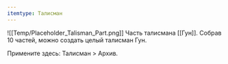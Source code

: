 ```yaml
---
itemtype: Талисман
---
```

![[Temp/Placeholder_Talisman_Part.png]]
Часть талисмана [[Гун]]. Собрав 10 частей, можно создать целый талисман Гун.

Примените здесь: Талисман > Архив.

